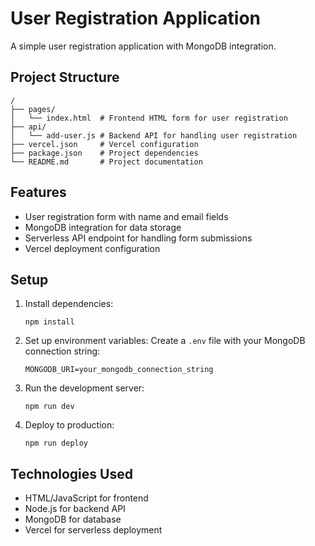 # User Registration Application

A simple user registration application with MongoDB integration.

## Project Structure

```
/
├── pages/
│   └── index.html  # Frontend HTML form for user registration
├── api/
│   └── add-user.js # Backend API for handling user registration
├── vercel.json     # Vercel configuration
├── package.json    # Project dependencies
└── README.md       # Project documentation
```

## Features

- User registration form with name and email fields
- MongoDB integration for data storage
- Serverless API endpoint for handling form submissions
- Vercel deployment configuration

## Setup

1. Install dependencies:
   ```
   npm install
   ```

2. Set up environment variables:
   Create a `.env` file with your MongoDB connection string:
   ```
   MONGODB_URI=your_mongodb_connection_string
   ```

3. Run the development server:
   ```
   npm run dev
   ```

4. Deploy to production:
   ```
   npm run deploy
   ```

## Technologies Used

- HTML/JavaScript for frontend
- Node.js for backend API
- MongoDB for database
- Vercel for serverless deployment
